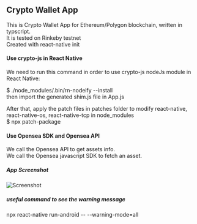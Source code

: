 ## Crypto Wallet App
This is Crypto Wallet App for Ethereum/Polygon blockchain, written in typscript.  
It is tested on Rinkeby testnet  
Created with react-native init  

#### Use crypto-js in React Native
We need to run this command in order to use crypto-js nodeJs module in React Native: 
  
$ ./node_modules/.bin/rn-nodeify  --install  
then import the generated shim.js file in App.js  
  
After that, apply the patch files in patches folder to modify react-native, react-native-os, react-native-tcp in node_modules  
$ npx patch-package

#### Use Opensea SDK and Opensea API
We call the Opensea API to get assets info.  
We call the Opensea javascript SDK to fetch an asset.

##### App Screenshot
![Screenshot](https://i.ibb.co/vkx8v1v/CWA-screen1.png)


##### useful command to see the warning message
npx react-native run-android -- --warning-mode=all

